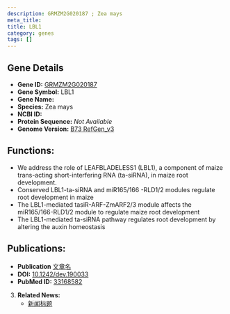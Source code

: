 ```yaml
---
description: GRMZM2G020187 ; Zea mays
meta_title:
title: LBL1
category: genes
tags: []
---
```


## Gene Details
- **Gene ID:**	[GRMZM2G020187](https://www.maizegdb.org/gene_center/gene/GRMZM2G020187)
- **Gene Symbol:** LBL1
- **Gene Name:** 
- **Species:** Zea mays
- **NCBI ID:** [  ]()
- **Protein Sequence:** *Not Available*
- **Genome Version:** [B73 RefGen_v3](https://www.maizegdb.org/genome/assembly/Zm-B73-REFERENCE-NAM-5.0)

## Functions:
   - We address the role of LEAFBLADELESS1 (LBL1), a component of maize trans-acting short-interfering RNA (ta-siRNA), in maize root development.
   - Conserved LBL1-ta-siRNA and miR165/166 -RLD1/2 modules regulate root development in maize 
   - The LBL1-mediated tasiR-ARF-ZmARF2/3 module affects the miR165/166-RLD1/2 module to regulate maize root development
   - The LBL1-mediated ta-siRNA pathway regulates root development by altering the auxin homeostasis

## Publications:
   - **Publication** [文章名](https://journals.biologists.com/dev/article/148/1/dev190033/223193/Conserved-LBL1-ta-siRNA-and-miR165-166-RLD1-2)
   - **DOI:** [10.1242/dev.190033](https://journals.biologists.com/dev/article/148/1/dev190033/223193/Conserved-LBL1-ta-siRNA-and-miR165-166-RLD1-2)
   - **PubMed ID:** [33168582](https://pubmed.ncbi.nlm.nih.gov/33168582/)

3. **Related News:**
   - [新闻标题](https://mp.weixin.qq.com/s?__biz=Mzg3MDEwNDEyMg==&mid=2247499877&idx=6&sn=624bb2bad0751749b9333c1f18353f9c&chksm=ce906d30f9e7e42649aa627b54052b471ddf310b4efd4da4101d666d92afd92f96de7f73f3e6&scene=27#wechat_redirect)
